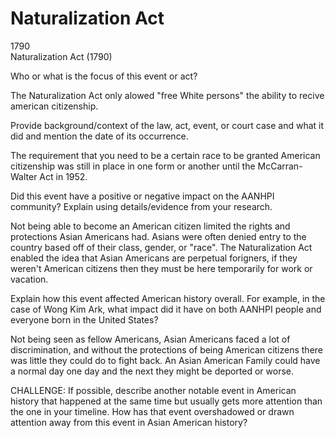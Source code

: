 # Naturalization Act

1790  
Naturalization Act (1790)

Who or what is the focus of this event or act?

The Naturalization Act only alowed "free White persons" the ability to recive american citizenship.

Provide background/context of the law, act, event, or court case and what it did and mention the date of its occurrence.

The requirement that you need to be a certain race to be granted American citizenship was still in place in one form or another until the McCarran-Walter Act in 1952.

Did this event have a positive or negative impact on the AANHPI community?
Explain using details/evidence from your research.

Not being able to become an American citizen limited the rights and protections Asian Americans had. Asians were often denied entry to the country based off of their class, gender, or "race". The Naturalization Act enabled the idea that Asian Americans are perpetual forigners, if they weren't American citizens then they must be here temporarily for work or vacation.

Explain how this event affected American history overall.
For example, in the case of Wong Kim Ark, what impact did it have on both AANHPI people and everyone born in the United States?

Not being seen as fellow Americans, Asian Americans faced a lot of discrimination, and without the protections of being American citizens there was little they could do to fight back. An Asian American Family could have a normal day one day and the next they might be deported or worse.

CHALLENGE:
If possible, describe another notable event in American history that happened at the same time but usually gets more attention than the one in your timeline. How has that event overshadowed or drawn attention away from this event in Asian American history?
